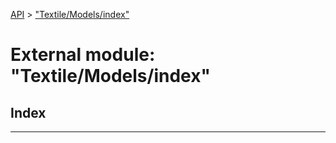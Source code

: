 [API](../README.md) > ["Textile/Models/index"](../modules/_textile_models_index_.md)

# External module: "Textile/Models/index"

## Index

---

